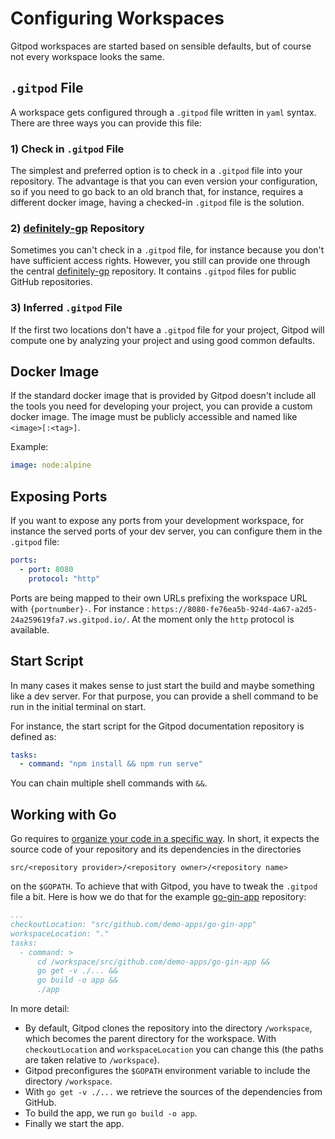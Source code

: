 # Configuring Workspaces

Gitpod workspaces are started based on sensible defaults, but of course not every workspace looks the same.

## `.gitpod` File

A workspace gets configured through a `.gitpod` file written in `yaml` syntax. There are three ways you can provide this file:
### 1) Check in `.gitpod` File

The simplest and preferred option is to check in a `.gitpod` file into your repository. The advantage is that you can even 
version your configuration, so if you need to go back to an old branch that, for instance, requires a different docker image,
having a checked-in `.gitpod` file is the solution.

### 2) [definitely-gp](https://github.com/gitpod-io/definitely-gp) Repository

Sometimes you can't check in a `.gitpod` file, for instance because you don't have sufficient access rights. However, you still can provide 
one through the central [definitely-gp](https://github.com/gitpod-io/definitely-gp) repository. It contains 
`.gitpod` files for public GitHub repositories. 

### 3) Inferred `.gitpod` File

If the first two locations don't have a `.gitpod` file for your project, Gitpod will compute one
by analyzing your project and using good common defaults.

## Docker Image

If the standard docker image that is provided by Gitpod doesn't include all the tools you need for developing your project, you can provide
a custom docker image. The image must be publicly accessible and named like `<image>[:<tag>]`.

Example:
```yaml
image: node:alpine
```

## Exposing Ports

If you want to expose any ports from your development workspace, for instance the served ports of your dev server, 
you can configure them in the `.gitpod` file:
```yaml
ports:
  - port: 8080
    protocol: "http"
```
Ports are being mapped to their own URLs prefixing the workspace URL with `{portnumber}-`.
For instance : `https://8080-fe76ea5b-924d-4a67-a2d5-24a259619fa7.ws.gitpod.io/`.
At the moment only the `http` protocol is available.

## Start Script

In many cases it makes sense to just start the build and maybe something like a dev server.
For that purpose, you can provide a shell command to be run in the initial terminal on start.

For instance, the start script for the Gitpod documentation repository is defined as:
```yaml
tasks:
  - command: "npm install && npm run serve"
```
You can chain multiple shell commands with `&&`. 

## Working with Go

Go requires to [organize your code in a specific way](https://golang.org/doc/code.html#Organization).
In short, it expects the source code of your repository and its dependencies in the directories
```
src/<repository provider>/<repository owner>/<repository name>
```
on the `$GOPATH`.
To achieve that with Gitpod, you have to tweak the `.gitpod` file a bit. Here is how we do that for the 
example [go-gin-app](https://github.com/gitpod-io/definitely-gp/blob/master/go-gin-app/.gitpod) repository:
```yaml
...
checkoutLocation: "src/github.com/demo-apps/go-gin-app"
workspaceLocation: "."
tasks:
  - command: >
      cd /workspace/src/github.com/demo-apps/go-gin-app && 
      go get -v ./... && 
      go build -o app && 
      ./app
```
In more detail:
* By default, Gitpod clones the repository into the directory `/workspace`, which becomes 
the parent directory for the workspace. With `checkoutLocation` and `workspaceLocation` 
you can change this (the paths are taken relative to `/workspace`).
* Gitpod preconfigures the `$GOPATH` environment variable to include the directory `/workspace`.
* With `go get -v ./...` we retrieve the sources of the dependencies from GitHub.
* To build the app, we run `go build -o app`.
* Finally we start the app.
